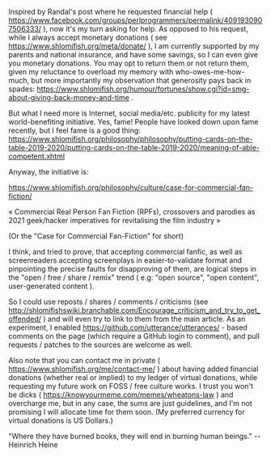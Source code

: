Inspired by Randal's post where he requested financial help (
https://www.facebook.com/groups/perlprogrammers/permalink/4091930907506333/
), now it's my turn asking for help. As opposed to his request, while I always accept
monetary donations ( see https://www.shlomifish.org/meta/donate/ ), I am currently supported
by my parents and national insurance, and have some savings, so I can even give
you monetary donations. You may opt to return them or not return them, given my reluctance to overload my memory with who-owes-me-how-much, but more importantly my observation that generosity pays back in spades: https://www.shlomifish.org/humour/fortunes/show.cgi?id=smg-about-giving-back-money-and-time .

But what I need more is Internet, social media/etc. publicity for my latest world-benefiting initiative. Yes, fame! People have looked down upon fame recently, but I feel fame is a good thing: https://www.shlomifish.org/philosophy/philosophy/putting-cards-on-the-table-2019-2020/putting-cards-on-the-table-2019-2020/meaning-of-able-competent.xhtml

Anyway, the initiative is:

https://www.shlomifish.org/philosophy/culture/case-for-commercial-fan-fiction/

«
Commercial Real Person Fan Fiction (RPFs), crossovers and parodies as 2021 geek/hacker imperatives for revitalising the film industry
»

(Or the "Case for Commercial Fan-Fiction" for short)

I think, and tried to prove, that accepting commercial fanfic, as well as screenreaders accepting screenplays in easier-to-validate format and pinpointing the precise faults for disapproving of them, are logical steps in the "open / free / share / remix" trend ( e.g: "open source", "open content", user-generated content ).

So I could use reposts / shares / comments / criticisms (see http://shlomifishswiki.branchable.com/Encourage_criticism_and_try_to_get_offended/ ) and will even try to link to them from the main article. As an experiment, I enabled https://github.com/utterance/utterances/ - based comments on the page (which require a GitHub login to comment), and pull requests / patches to the sources are welcome as well.

Also note that you can contact me in private ( https://www.shlomifish.org/me/contact-me/ ) about having added financial donations (whether real or implied) to my  ledger of virtual donations, while requesting my future work on FOSS / free culture works. I trust you won't be dicks ( https://knowyourmeme.com/memes/wheatons-law ) and overcharge me, but in any case, the sums are just guidelines, and I'm not promising I will allocate time for them soon. (My preferred currency for virtual donations is US Dollars.)

"Where they have burned books, they will end in burning human beings." -- Heinrich Heine
